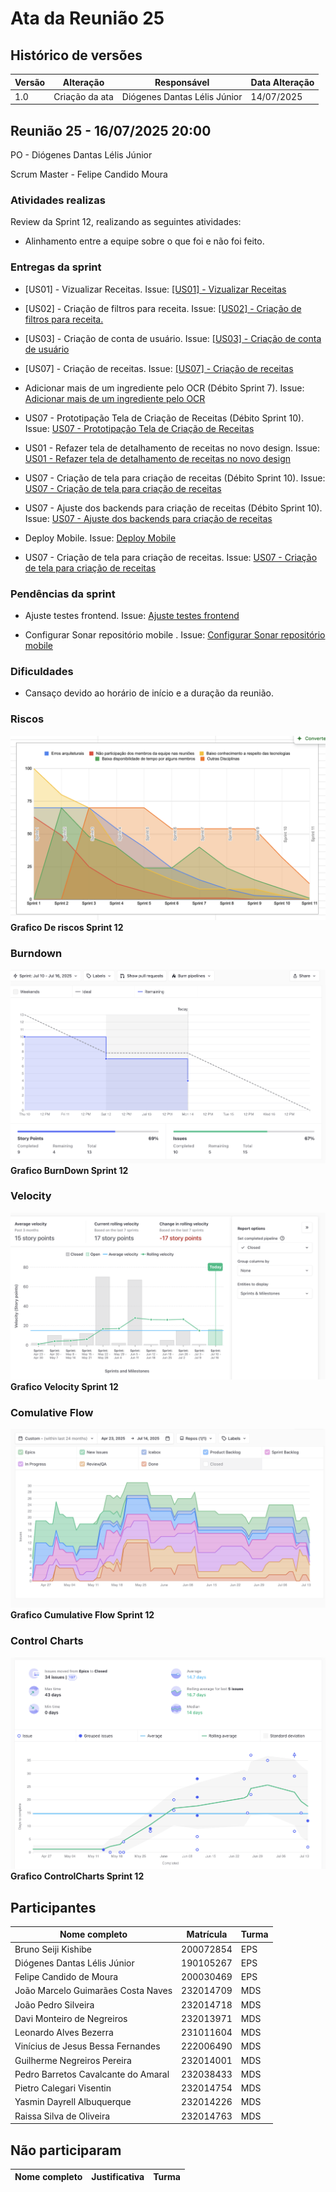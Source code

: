# Ata da Reunião 25

## Histórico de versões

| Versão | Alteração       | Responsável         | Data Alteração |
|--------|-----------------|---------------------|----------------|
| 1.0    | Criação da ata  | Diógenes Dantas Lélis Júnior | 14/07/2025  |

## Reunião 25 - 16/07/2025 20:00

PO - Diógenes Dantas Lélis Júnior

Scrum Master - Felipe Candido Moura

### Atividades realizas

Review da Sprint 12, realizando as seguintes atividades:

- Alinhamento entre a equipe sobre o que foi e não foi feito.

### Entregas da sprint

- [US01] - Vizualizar Receitas. Issue: [[US01] - Vizualizar Receitas](https://app.zenhub.com/workspaces/2025-1time3ocr-67f593a6ef2d81000f2d84b4/issues/gh/fga-eps-mds/2025.1-sidechef-docs/10)

- [US02] - Criação de filtros para receita. Issue: [[US02] - Criação de filtros para receita.](https://app.zenhub.com/workspaces/2025-1time3ocr-67f593a6ef2d81000f2d84b4/issues/gh/fga-eps-mds/2025.1-sidechef-docs/11)

- [US03] - Criação de conta de usuário. Issue: [[US03] - Criação de conta de usuário](https://app.zenhub.com/workspaces/2025-1time3ocr-67f593a6ef2d81000f2d84b4/issues/gh/fga-eps-mds/2025.1-sidechef-docs/12)

- [US07] - Criação de receitas. Issue: [[US07] - Criação de receitas](https://app.zenhub.com/workspaces/2025-1time3ocr-67f593a6ef2d81000f2d84b4/issues/gh/fga-eps-mds/2025.1-sidechef-docs/16)

- Adicionar mais de um ingrediente pelo OCR (Débito Sprint 7). Issue: [Adicionar mais de um ingrediente pelo OCR](https://app.zenhub.com/workspaces/2025-1time3ocr-67f593a6ef2d81000f2d84b4/issues/gh/fga-eps-mds/2025.1-sidechef-docs/82)

- US07 - Prototipação Tela de Criação de Receitas (Débito Sprint 10). Issue: [US07 - Prototipação Tela de Criação de Receitas](https://app.zenhub.com/workspaces/2025-1time3ocr-67f593a6ef2d81000f2d84b4/issues/gh/fga-eps-mds/2025.1-sidechef-docs/84)

- US01 - Refazer tela de detalhamento de receitas no novo design. Issue: [US01 - Refazer tela de detalhamento de receitas no novo design](https://app.zenhub.com/workspaces/2025-1time3ocr-67f593a6ef2d81000f2d84b4/issues/gh/fga-eps-mds/2025.1-sidechef-docs/89)

- US07 - Criação de tela para criação de receitas (Débito Sprint 10). Issue: [US07 - Criação de tela para criação de receitas](https://app.zenhub.com/workspaces/2025-1time3ocr-67f593a6ef2d81000f2d84b4/issues/gh/fga-eps-mds/2025.1-sidechef-docs/90)

- US07 - Ajuste dos backends para criação de receitas (Débito Sprint 10). Issue: [US07 - Ajuste dos backends para criação de receitas](https://app.zenhub.com/workspaces/2025-1time3ocr-67f593a6ef2d81000f2d84b4/issues/gh/fga-eps-mds/2025.1-sidechef-docs/92)

- Deploy Mobile. Issue: [Deploy Mobile](https://app.zenhub.com/workspaces/2025-1time3ocr-67f593a6ef2d81000f2d84b4/issues/gh/fga-eps-mds/2025.1-sidechef-docs/99)

- US07 - Criação de tela para criação de receitas. Issue: [US07 - Criação de tela para criação de receitas](https://app.zenhub.com/workspaces/2025-1time3ocr-67f593a6ef2d81000f2d84b4/issues/gh/fga-eps-mds/2025.1-sidechef-docs/90)

### Pendências da sprint

- Ajuste testes frontend. Issue: [Ajuste testes frontend](https://app.zenhub.com/workspaces/2025-1time3ocr-67f593a6ef2d81000f2d84b4/issues/gh/fga-eps-mds/2025.1-sidechef-docs/97)

- Configurar Sonar repositório mobile . Issue: [Configurar Sonar repositório mobile](https://app.zenhub.com/workspaces/2025-1time3ocr-67f593a6ef2d81000f2d84b4/issues/gh/fga-eps-mds/2025.1-sidechef-docs/98)


### Dificuldades

- Cansaço devido ao horário de início e a duração da reunião.


### Riscos

![GraficoRiscos](../../assets/sprint11/GraficoRiscoSprint11.png)
**Grafico De riscos Sprint 12**

### Burndown

![GraficoBurndown](../../assets/sprint12/BurndownGraficoSprint12.png)
**Grafico BurnDown Sprint 12**

### Velocity

![GraficoVelocity](../../assets/sprint12/VelocitySprint12.png)
**Grafico Velocity Sprint 12**

### Comulative Flow

![CumulativeFlow](../../assets/sprint12/CumulativeFlowSprint12.png)
**Grafico Cumulative Flow Sprint 12**

### Control Charts

![ControlCharts](../../assets/sprint12/ControlChartSprint12.png)
**Grafico ControlCharts Sprint 12**

## Participantes

| Nome completo                                 | Matrícula   | Turma |
|-----------------------------------------------|-------------|-------|
| Bruno Seiji Kishibe                           | 200072854   | EPS   |
| Diógenes Dantas Lélis Júnior                  | 190105267   | EPS   |
| Felipe Candido de Moura                       | 200030469   | EPS   |
| João Marcelo Guimarães Costa Naves            | 232014709   | MDS   |
| João Pedro Silveira                           | 232014718   | MDS   |
| Davi Monteiro de Negreiros                    | 232013971   | MDS   |
| Leonardo Alves Bezerra                        | 231011604   | MDS   | 
| Vinícius de Jesus Bessa Fernandes             | 222006490   | MDS   | 
| Guilherme Negreiros Pereira                   | 232014001   | MDS   |
| Pedro Barretos Cavalcante do Amaral           | 232038433   | MDS   |
| Pietro Calegari Visentin                      | 232014754   | MDS   |
| Yasmin Dayrell Albuquerque                    | 232014226   | MDS   |
| Raissa Silva de Oliveira                      | 232014763   | MDS   |


## Não participaram

| Nome completo                                 | Justificativa                                        | Turma |
|-----------------------------------------------|------------------------------------------------------|-------|





